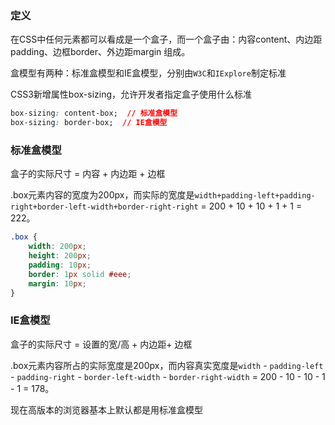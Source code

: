 ### 定义

在CSS中任何元素都可以看成是一个盒子，而一个盒子由：内容content、内边距padding、边框border、外边距margin 组成。

盒模型有两种：标准盒模型和IE盒模型，分别由`W3C`和`IExplore`制定标准

CSS3新增属性box-sizing，允许开发者指定盒子使用什么标准

```css
box-sizing: content-box;  // 标准盒模型
box-sizing: border-box;  // IE盒模型
```

### 标准盒模型

盒子的实际尺寸 = 内容  +  内边距  +  边框

.box元素内容的宽度为200px，而实际的宽度是`width+padding-left+padding-right+border-left-width+border-right-right`  =  200 + 10 + 10 + 1 + 1 = 222。

```css
.box {
    width: 200px;
    height: 200px;
    padding: 10px;
    border: 1px solid #eee;
    margin: 10px;
}
```



### IE盒模型

盒子的实际尺寸 = 设置的宽/高 + 内边距+ 边框

.box元素内容所占的实际宽度是200px，而内容真实宽度是`width` - `padding-left` - `padding-right` - `border-left-width` - `border-right-width` = 200 - 10 - 10 - 1 - 1 = 178。

现在高版本的浏览器基本上默认都是用标准盒模型









